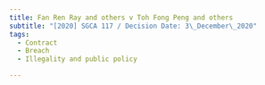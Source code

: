 ```yaml
---
title: Fan Ren Ray and others v Toh Fong Peng and others
subtitle: "[2020] SGCA 117 / Decision Date: 3\_December\_2020"
tags:
  - Contract
  - Breach
  - Illegality and public policy

---
```

